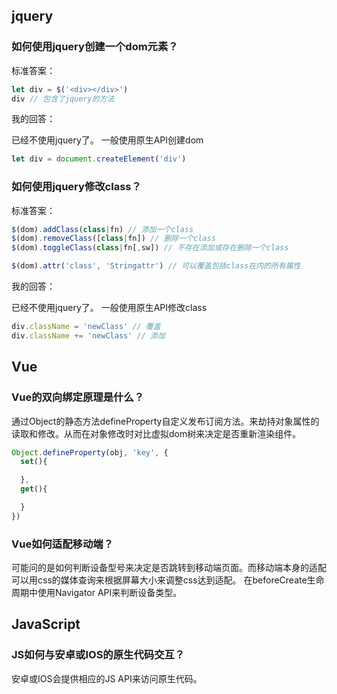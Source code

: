 ## jquery

### 如何使用jquery创建一个dom元素？

标准答案：

```js
let div = $('<div></div>')
div // 包含了jquery的方法
```

我的回答：

已经不使用jquery了。
一般使用原生API创建dom
```js
let div = document.createElement('div')
```

### 如何使用jquery修改class？

标准答案：

```js
$(dom).addClass(class|fn) // 添加一个class
$(dom).removeClass([class|fn]) // 删除一个class
$(dom).toggleClass(class|fn[,sw]) // 不存在添加或存在删除一个class

$(dom).attr('class', 'Stringattr') // 可以覆盖包括class在内的所有属性
```

我的回答：

已经不使用jquery了。
一般使用原生API修改class
```js
div.className = 'newClass' // 覆盖
div.className += 'newClass' // 添加
```

## Vue

### Vue的双向绑定原理是什么？

通过Object的静态方法defineProperty自定义发布订阅方法。来劫持对象属性的读取和修改。从而在对象修改时对比虚拟dom树来决定是否重新渲染组件。
```js
Object.defineProperty(obj, 'key', {
  set(){

  },
  get(){

  }
})
```

### Vue如何适配移动端？

可能问的是如何判断设备型号来决定是否跳转到移动端页面。而移动端本身的适配可以用css的媒体查询来根据屏幕大小来调整css达到适配。
在beforeCreate生命周期中使用Navigator API来判断设备类型。

## JavaScript

### JS如何与安卓或IOS的原生代码交互？
安卓或IOS会提供相应的JS API来访问原生代码。